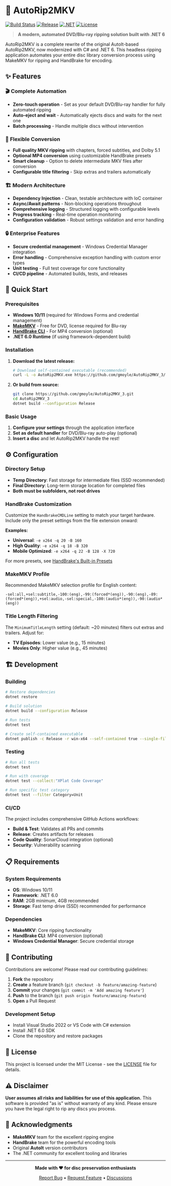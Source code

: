 # 📀 AutoRip2MKV

[![Build Status](https://github.com/gmoyle/AutoRip2MKV_3/workflows/CI/badge.svg)](https://github.com/gmoyle/AutoRip2MKV_3/actions)
[![Release](https://img.shields.io/github/v/release/gmoyle/AutoRip2MKV_3)](https://github.com/gmoyle/AutoRip2MKV_3/releases/latest)
[![.NET](https://img.shields.io/badge/.NET-6.0-blue)](https://dotnet.microsoft.com/en-us/download/dotnet/6.0)
[![License](https://img.shields.io/github/license/gmoyle/AutoRip2MKV_3)](LICENSE)

> **A modern, automated DVD/Blu-ray ripping solution built with .NET 6**

AutoRip2MKV is a complete rewrite of the original AutoIt-based AutoRip2MKV, now modernized with C# and .NET 6. This headless ripping application automates your entire disc library conversion process using MakeMKV for ripping and HandBrake for encoding.

## ✨ Features

### 🎬 **Complete Automation**
- **Zero-touch operation** - Set as your default DVD/Blu-ray handler for fully automated ripping
- **Auto-eject and wait** - Automatically ejects discs and waits for the next one
- **Batch processing** - Handle multiple discs without intervention

### 🔧 **Flexible Conversion**
- **Full quality MKV ripping** with chapters, forced subtitles, and Dolby 5.1
- **Optional MP4 conversion** using customizable HandBrake presets
- **Smart cleanup** - Option to delete intermediate MKV files after conversion
- **Configurable title filtering** - Skip extras and trailers automatically

### 🏗️ **Modern Architecture**
- **Dependency Injection** - Clean, testable architecture with IoC container
- **Async/Await patterns** - Non-blocking operations throughout
- **Comprehensive logging** - Structured logging with configurable levels
- **Progress tracking** - Real-time operation monitoring
- **Configuration validation** - Robust settings validation and error handling

### 🔒 **Enterprise Features**
- **Secure credential management** - Windows Credential Manager integration
- **Error handling** - Comprehensive exception handling with custom error types
- **Unit testing** - Full test coverage for core functionality
- **CI/CD pipeline** - Automated builds, tests, and releases

## 🚀 Quick Start

### Prerequisites
- **Windows 10/11** (required for Windows Forms and credential management)
- **[MakeMKV](https://www.makemkv.com/)** - Free for DVD, license required for Blu-ray
- **[HandBrake CLI](https://handbrake.fr/downloads2.php)** - For MP4 conversion (optional)
- **.NET 6.0 Runtime** (if using framework-dependent build)

### Installation

1. **Download the latest release:**
   ```bash
   # Download self-contained executable (recommended)
   curl -L -o AutoRip2MKV.exe https://github.com/gmoyle/AutoRip2MKV_3/releases/latest/download/AutoRip2MKV.exe
   ```

2. **Or build from source:**
   ```bash
   git clone https://github.com/gmoyle/AutoRip2MKV_3.git
   cd AutoRip2MKV_3
   dotnet build --configuration Release
   ```

### Basic Usage

1. **Configure your settings** through the application interface
2. **Set as default handler** for DVD/Blu-ray auto-play (optional)
3. **Insert a disc** and let AutoRip2MKV handle the rest!

## ⚙️ Configuration

### Directory Setup
- **Temp Directory**: Fast storage for intermediate files (SSD recommended)
- **Final Directory**: Long-term storage location for completed files
- **Both must be subfolders, not root drives**

### HandBrake Customization
Customize the `HandbrakeCMDLine` setting to match your target hardware. Include only the preset settings from the file extension onward:

**Examples:**
- **Universal**: `-e x264 -q 20 -B 160`
- **High Quality**: `-e x264 -q 18 -B 320`
- **Mobile Optimized**: `-e x264 -q 22 -B 128 -X 720`

For more presets, see [HandBrake's Built-in Presets](https://trac.handbrake.fr/wiki/BuiltInPresets)

### MakeMKV Profile
Recommended MakeMKV selection profile for English content:
```
-sel:all,+sel:subtitle,-100:(eng),-99:(forced*(eng)),-90:(eng),-89:(forced*(eng)),+sel:audio,-sel:special,-100:(audio*(eng)),-90:(audio*(eng))
```

### Title Length Filtering
The `MinimumTitleLength` setting (default: ~20 minutes) filters out extras and trailers. Adjust for:
- **TV Episodes**: Lower value (e.g., 15 minutes)
- **Movies Only**: Higher value (e.g., 45 minutes)

## 🏗️ Development

### Building
```bash
# Restore dependencies
dotnet restore

# Build solution
dotnet build --configuration Release

# Run tests
dotnet test

# Create self-contained executable
dotnet publish -c Release -r win-x64 --self-contained true --single-file
```

### Testing
```bash
# Run all tests
dotnet test

# Run with coverage
dotnet test --collect:"XPlat Code Coverage"

# Run specific test category
dotnet test --filter Category=Unit
```

### CI/CD
The project includes comprehensive GitHub Actions workflows:
- **Build & Test**: Validates all PRs and commits
- **Release**: Creates artifacts for releases
- **Code Quality**: SonarCloud integration (optional)
- **Security**: Vulnerability scanning

## 📋 Requirements

### System Requirements
- **OS**: Windows 10/11
- **Framework**: .NET 6.0
- **RAM**: 2GB minimum, 4GB recommended
- **Storage**: Fast temp drive (SSD) recommended for performance

### Dependencies
- **MakeMKV**: Core ripping functionality
- **HandBrake CLI**: MP4 conversion (optional)
- **Windows Credential Manager**: Secure credential storage

## 🤝 Contributing

Contributions are welcome! Please read our contributing guidelines:

1. **Fork** the repository
2. **Create** a feature branch (`git checkout -b feature/amazing-feature`)
3. **Commit** your changes (`git commit -m 'Add amazing feature'`)
4. **Push** to the branch (`git push origin feature/amazing-feature`)
5. **Open** a Pull Request

### Development Setup
- Install Visual Studio 2022 or VS Code with C# extension
- Install .NET 6.0 SDK
- Clone the repository and restore packages

## 📝 License

This project is licensed under the MIT License - see the [LICENSE](LICENSE) file for details.

## ⚠️ Disclaimer

**User assumes all risks and liabilities for use of this application.** This software is provided "as is" without warranty of any kind. Please ensure you have the legal right to rip any discs you process.

## 🙏 Acknowledgments

- **MakeMKV** team for the excellent ripping engine
- **HandBrake** team for the powerful encoding tools
- Original **AutoIt** version contributors
- The .NET community for excellent tooling and libraries

---

<div align="center">

**Made with ❤️ for disc preservation enthusiasts**

[Report Bug](https://github.com/gmoyle/AutoRip2MKV_3/issues) • [Request Feature](https://github.com/gmoyle/AutoRip2MKV_3/issues) • [Discussions](https://github.com/gmoyle/AutoRip2MKV_3/discussions)

</div>

